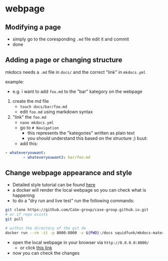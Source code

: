 webpage
===

## Modifying a page

* simply go to the coresponding `.md` file edit it and commit
* done

## Adding a page or changing structure

mkdocs needs a `.md` file in `docs/` and the correct "link" in `mkdocs.yml`

example:
* e.g. i want to add `foo.md` to the "bar" kategory on the webpage
1) create the md file
   * `touch docs/bar/foo.md` 
   * edit `foo.md` using markdown syntax
2) "link" the `foo.md`
   * `nano mkdocs.yml` 
   * go to `# Navigation`
      * this represents the "kategories" written as plain text
      * you should understand this based on the structure ;) buut:
   * add this:

```yml
- whateveryouwant: 
        - whateveryouwant2: bar/foo.md
```

## Change webpage appearance and style

* Detailed style tutorial can be found [here](https://squidfunk.github.io/mkdocs-material/)
* a docker will render the local webpage so you can check what is happening
* to do a "dry run and live test" run the following commands:

```bash
git clone https://github.com/CaSe-group/case-group.github.io.git
# or if repo exists
git pull

# within the directory of the git do
docker run --rm -it -p 8000:8000 -v ${PWD}:/docs squidfunk/mkdocs-material
```

* open the local webpage in your browser via `http://0.0.0.0:8000/`
   * or click [this link](http://0.0.0.0:8000/)
* now you can check the changes


